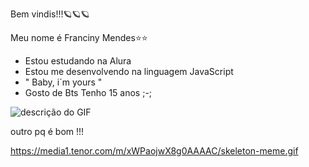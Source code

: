 Bem vindis!!!🪐🪐🪐

Meu nome é Franciny Mendes⭐⭐
- Estou estudando na Alura
- Estou me desenvolvendo na linguagem JavaScript
- " Baby, i´m yours "
- Gosto de Bts
Tenho 15 anos ;-;

![descrição do GIF](https://media1.tenor.com/m/EnRojaH2AH4AAAAC/confused-meme.gif)


outro pq é bom !!!

https://media1.tenor.com/m/xWPaojwX8g0AAAAC/skeleton-meme.gif

